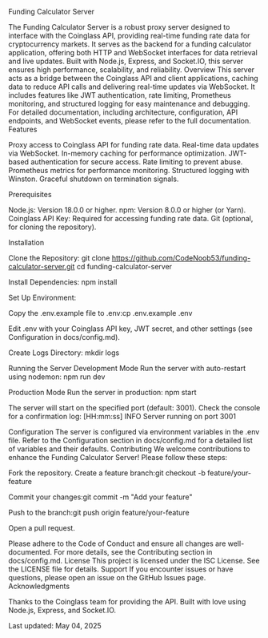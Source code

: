 Funding Calculator Server

The Funding Calculator Server is a robust proxy server designed to interface with the Coinglass API, providing real-time funding rate data for cryptocurrency markets. It serves as the backend for a funding calculator application, offering both HTTP and WebSocket interfaces for data retrieval and live updates. Built with Node.js, Express, and Socket.IO, this server ensures high performance, scalability, and reliability.
Overview
This server acts as a bridge between the Coinglass API and client applications, caching data to reduce API calls and delivering real-time updates via WebSocket. It includes features like JWT authentication, rate limiting, Prometheus monitoring, and structured logging for easy maintenance and debugging.
For detailed documentation, including architecture, configuration, API endpoints, and WebSocket events, please refer to the full documentation.
Features

Proxy access to Coinglass API for funding rate data.
Real-time data updates via WebSocket.
In-memory caching for performance optimization.
JWT-based authentication for secure access.
Rate limiting to prevent abuse.
Prometheus metrics for performance monitoring.
Structured logging with Winston.
Graceful shutdown on termination signals.

Prerequisites

Node.js: Version 18.0.0 or higher.
npm: Version 8.0.0 or higher (or Yarn).
Coinglass API Key: Required for accessing funding rate data.
Git (optional, for cloning the repository).

Installation

Clone the Repository:
git clone https://github.com/CodeNoob53/funding-calculator-server.git
cd funding-calculator-server


Install Dependencies:
npm install


Set Up Environment:

Copy the .env.example file to .env:cp .env.example .env


Edit .env with your Coinglass API key, JWT secret, and other settings (see Configuration in docs/config.md).


Create Logs Directory:
mkdir logs



Running the Server
Development Mode
Run the server with auto-restart using nodemon:
npm run dev

Production Mode
Run the server in production:
npm start

The server will start on the specified port (default: 3001). Check the console for a confirmation log:
[HH:mm:ss] INFO   Server running on port 3001

Configuration
The server is configured via environment variables in the .env file. Refer to the Configuration section in docs/config.md for a detailed list of variables and their defaults.
Contributing
We welcome contributions to enhance the Funding Calculator Server! Please follow these steps:

Fork the repository.
Create a feature branch:git checkout -b feature/your-feature


Commit your changes:git commit -m "Add your feature"


Push to the branch:git push origin feature/your-feature


Open a pull request.

Please adhere to the Code of Conduct and ensure all changes are well-documented. For more details, see the Contributing section in docs/config.md.
License
This project is licensed under the ISC License. See the LICENSE file for details.
Support
If you encounter issues or have questions, please open an issue on the GitHub Issues page.
Acknowledgments

Thanks to the Coinglass team for providing the API.
Built with love using Node.js, Express, and Socket.IO.


Last updated: May 04, 2025
